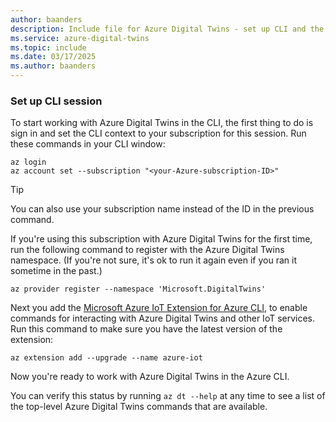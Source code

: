 ```yaml
---
author: baanders
description: Include file for Azure Digital Twins - set up CLI and the IoT extension.
ms.service: azure-digital-twins
ms.topic: include
ms.date: 03/17/2025
ms.author: baanders
---
```


### Set up CLI session

To start working with Azure Digital Twins in the CLI, the first thing to do is sign in and set the CLI context to your subscription for this session. Run these commands in your CLI window:

```azurecli-interactive
az login
az account set --subscription "<your-Azure-subscription-ID>"
```

> [!TIP]
> You can also use your subscription name instead of the ID in the previous command. 

If you're using this subscription with Azure Digital Twins for the first time, run the following command to register with the Azure Digital Twins namespace. (If you're not sure, it's ok to run it again even if you ran it sometime in the past.)

```azurecli-interactive
az provider register --namespace 'Microsoft.DigitalTwins'
```

Next you add the [Microsoft Azure IoT Extension for Azure CLI](/cli/azure/service-page/azure%20iot?view=azure-cli-latest&preserve-view=true), to enable commands for interacting with Azure Digital Twins and other IoT services. Run this command to make sure you have the latest version of the extension:

```azurecli-interactive
az extension add --upgrade --name azure-iot
```

Now you're ready to work with Azure Digital Twins in the Azure CLI.

You can verify this status by running `az dt --help` at any time to see a list of the top-level Azure Digital Twins commands that are available.